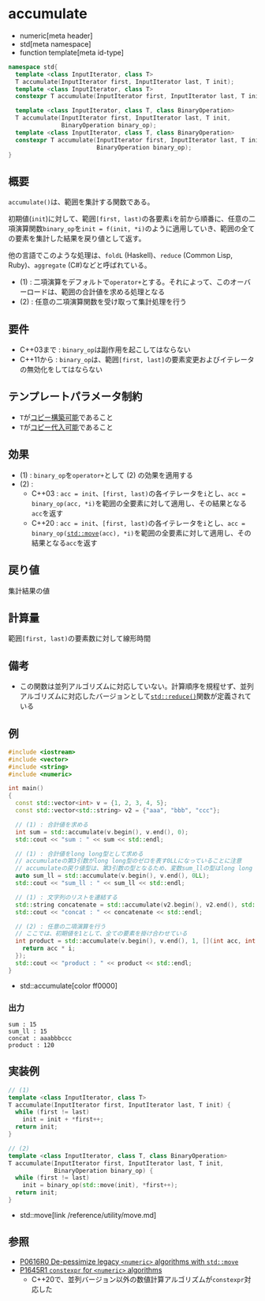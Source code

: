 # accumulate
* numeric[meta header]
* std[meta namespace]
* function template[meta id-type]

```cpp
namespace std{
  template <class InputIterator, class T>
  T accumulate(InputIterator first, InputIterator last, T init);           // (1) C++03
  template <class InputIterator, class T>
  constexpr T accumulate(InputIterator first, InputIterator last, T init); // (1) C++20

  template <class InputIterator, class T, class BinaryOperation>
  T accumulate(InputIterator first, InputIterator last, T init,
               BinaryOperation binary_op);                                 // (2) C++03
  template <class InputIterator, class T, class BinaryOperation>
  constexpr T accumulate(InputIterator first, InputIterator last, T init,
                         BinaryOperation binary_op);                       // (2) C++20
}
```

## 概要
`accumulate()`は、範囲を集計する関数である。

初期値(`init`)に対して、範囲`[first, last)`の各要素`i`を前から順番に、任意の二項演算関数`binary_op`を`init = f(init, *i)`のように適用していき、範囲の全ての要素を集計した結果を戻り値として返す。

他の言語でこのような処理は、`foldL` (Haskell)、`reduce` (Common Lisp, Ruby)、`aggregate` (C#)などと呼ばれている。

- (1) : 二項演算をデフォルトで`operator+`とする。それによって、このオーバーロードは、範囲の合計値を求める処理となる
- (2) : 任意の二項演算関数を受け取って集計処理を行う


## 要件
- C++03まで : `binary_op`は副作用を起こしてはならない
- C++11から : `binary_op`は、範囲`[first, last]`の要素変更およびイテレータの無効化をしてはならない


## テンプレートパラメータ制約
- `T`が[コピー構築可能](/reference/concepts/copy_constructible.md)であること
- `T`が[コピー代入可能](/reference/type_traits/is_copy_assignable.md)であること


## 効果
- (1) : `binary_op`を`operator+`として (2) の効果を適用する
- (2) :
    - C++03 : `acc = init`、`[first, last)`の各イテレータを`i`とし、`acc = binary_op(acc, *i)`を範囲の全要素に対して適用し、その結果となる`acc`を返す
    - C++20 : `acc = init`、`[first, last)`の各イテレータを`i`とし、`acc = binary_op(`[`std::move`](/reference/utility/move.md)`(acc), *i)`を範囲の全要素に対して適用し、その結果となる`acc`を返す


## 戻り値
集計結果の値


## 計算量
範囲`[first, last)`の要素数に対して線形時間


## 備考
- この関数は並列アルゴリズムに対応していない。計算順序を規程せず、並列アルゴリズムに対応したバージョンとして[`std::reduce()`](reduce.md)関数が定義されている


## 例
```cpp example
#include <iostream>
#include <vector>
#include <string>
#include <numeric>

int main()
{
  const std::vector<int> v = {1, 2, 3, 4, 5};
  const std::vector<std::string> v2 = {"aaa", "bbb", "ccc"};

  // (1) : 合計値を求める
  int sum = std::accumulate(v.begin(), v.end(), 0);
  std::cout << "sum : " << sum << std::endl;

  // (1) : 合計値をlong long型として求める
  // accumulateの第3引数がlong long型のゼロを表す0LLになっていることに注意
  // accumulateの戻り値型は、第3引数の型となるため、変数sum_llの型はlong long
  auto sum_ll = std::accumulate(v.begin(), v.end(), 0LL);
  std::cout << "sum_ll : " << sum_ll << std::endl;

  // (1) : 文字列のリストを連結する
  std::string concatenate = std::accumulate(v2.begin(), v2.end(), std::string());
  std::cout << "concat : " << concatenate << std::endl;

  // (2) : 任意の二項演算を行う
  // ここでは、初期値を1として、全ての要素を掛け合わせている
  int product = std::accumulate(v.begin(), v.end(), 1, [](int acc, int i) {
    return acc * i;
  });
  std::cout << "product : " << product << std::endl;
}
```
* std::accumulate[color ff0000]

### 出力
```
sum : 15
sum_ll : 15
concat : aaabbbccc
product : 120
```


## 実装例
```cpp
// (1)
template <class InputIterator, class T>
T accumulate(InputIterator first, InputIterator last, T init) {
  while (first != last)
    init = init + *first++;
  return init;
}

// (2)
template <class InputIterator, class T, class BinaryOperation>
T accumulate(InputIterator first, InputIterator last, T init,
             BinaryOperation binary_op) {
  while (first != last)
    init = binary_op(std::move(init), *first++);
  return init;
}
```
* std::move[link /reference/utility/move.md]


## 参照
- [P0616R0 De-pessimize legacy `<numeric>` algorithms with `std::move`](http://www.open-std.org/jtc1/sc22/wg21/docs/papers/2017/p0616r0.pdf)
- [P1645R1 `constexpr` for `<numeric>` algorithms](http://www.open-std.org/jtc1/sc22/wg21/docs/papers/2019/p1645r1.html)
    - C++20で、並列バージョン以外の数値計算アルゴリズムが`constexpr`対応した
